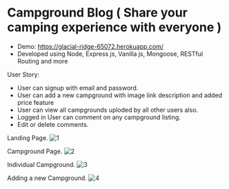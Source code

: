 # Campground Blog ( Share your camping experience with everyone )

+ Demo: https://glacial-ridge-65072.herokuapp.com/
+ Developed using Node, Express js, Vanilla js, Mongoose,  RESTful Routing and more

User Story: 
- User can signup with email and password.
- User can add a new campground with image link description and added price feature
- User can view all campgrounds uploded by all other users also.
- Logged in User can comment on any campground listing. 
- Edit or delete comments.

Landing Page.
![1](https://user-images.githubusercontent.com/15637153/36703288-d96e067a-1b0f-11e8-9a91-d756a6d28003.JPG)

Campground Page.
![2](https://user-images.githubusercontent.com/15637153/36703317-f3849560-1b0f-11e8-984b-121c543f79b9.JPG)

Individual Campground.
![3](https://user-images.githubusercontent.com/15637153/36703342-19fa4780-1b10-11e8-94dd-2858d59973b0.JPG)

Adding a new Campground.
![4](https://user-images.githubusercontent.com/15637153/36703376-38e508e2-1b10-11e8-9f52-ec9a7f0979a5.JPG)
